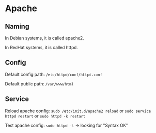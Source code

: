 # Apache

## Naming

In Debian systems, it is called apache2.

In RedHat systems, it is called httpd.

## Config

Default config path: `/etc/httpd/conf/httpd.conf`

Default public path: `/var/www/html`

## Service

Reload apache config: `sudo /etc/init.d/apache2 reload` or `sudo service httpd restart` or `sudo httpd -k restart` 

Test apache config: `sudo httpd -t` -> looking for "Syntax OK"
